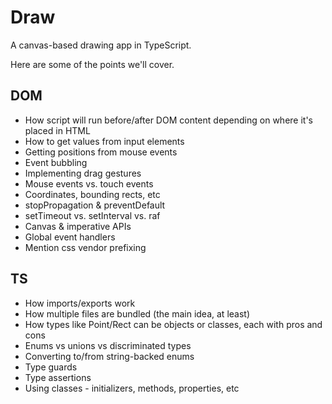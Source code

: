 # Draw

A canvas-based drawing app in TypeScript.

Here are some of the points we'll cover.

## DOM

- How script will run before/after DOM content depending on where it's placed in HTML
- How to get values from input elements
- Getting positions from mouse events
- Event bubbling
- Implementing drag gestures
- Mouse events vs. touch events
- Coordinates, bounding rects, etc
- stopPropagation & preventDefault
- setTimeout vs. setInterval vs. raf
- Canvas & imperative APIs
- Global event handlers
- Mention css vendor prefixing

## TS

- How imports/exports work
- How multiple files are bundled (the main idea, at least)
- How types like Point/Rect can be objects or classes, each with pros and cons
- Enums vs unions vs discriminated types
- Converting to/from string-backed enums
- Type guards
- Type assertions
- Using classes - initializers, methods, properties, etc
